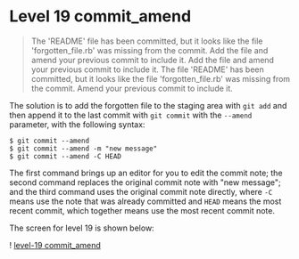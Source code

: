 
# Level 19 commit_amend

> The 'README' file has been committed, but it looks like the file 'forgotten_file.rb' was missing from the commit. Add the file and amend your previous commit to include it.
>Add the file and amend your previous commit to include it. 
> The file 'README' has been committed, but it looks like the file 'forgotten_file.rb' was missing from the commit. Amend your previous commit to include it.

The solution is to add the forgotten file to the staging area with ``git add`` and then append it to the last commit with ``git commit`` with the ``--amend`` parameter, with the following syntax:

```
$ git commit --amend
$ git commit --amend -m "new message"
$ git commit --amend -C HEAD
```

The first command brings up an editor for you to edit the commit note; the second command replaces the original commit note with "new message"; and the third command uses the original commit note directly, where `-C` means use the note that was already committed and `HEAD` means the most recent commit, which together means use the most recent commit note.

The screen for level 19 is shown below:

! [level-19 commit_amend](images/level-19-commit-amend.png)
